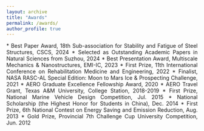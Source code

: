 ```yaml
---
layout: archive
title: "Awards"
permalink: /awards/
author_profile: true
---
```


<div style="text-align: justify;" markdown="1">
* Best Paper Award, 18th Sub-association for Stability and Fatigue of Steel Structures, CSCS, 2024
* Selected as Outstanding Academic Papers in Natural Sciences from Suzhou, 2024 
* Best Presentation Award, Multiscale Mechanics & Nanostructures, EMI-IC, 2023
* First Prize, 11th International Conference on Rehabilitation Medicine and Engineering, 2022
* Finalist, NASA RASC-AL Special Edition: Moon to Mars Ice & Prospecting Challenge, 2021
* AERO Graduate Excellence Fellowship Award, 2020
* AERO Travel Grant, Texas A&M University, College Station, 2018-2019
* First Prize, National Marine Vehicle Design Competition, Jul. 2015
* National Scholarship (the Highest Honor for Students in China), Dec. 2014
<!-- * The Unique National Special Prize, Sunbird Cup Yacht Design Contest, Dec. 2014 -->
* First Prize, 6th National Contest on Energy Saving and Emission Reduction, Aug. 2013
<!-- * Second Prize, the National Virtual Instrument Contest, May 2013 -->
<!-- * National Encouragement Scholarship, Oct. 2012 -->
<!-- * First Prize, 28th Hubei 12·9 Poetry and Prose Contest, Dec. 2012 -->
* Gold Prize, Provincial 7th Challenge Cup University Competition, Jun. 2012
</div>